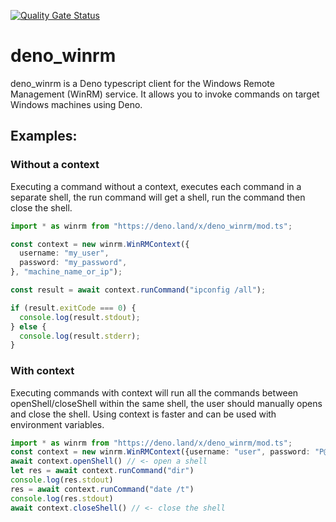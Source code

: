 [![Quality Gate Status](https://sonarcloud.io/api/project_badges/measure?project=fakoua_deno_winrm&metric=alert_status)](https://sonarcloud.io/summary/new_code?id=fakoua_deno_winrm)
# deno_winrm
deno_winrm is a Deno typescript client for the Windows Remote Management (WinRM) service. It allows you to invoke commands on target Windows machines using Deno.

## Examples:

### Without a context
Executing a command without a context, executes each command in a separate shell, the run command will get a shell, run the command then close the shell.

```ts
import * as winrm from "https://deno.land/x/deno_winrm/mod.ts";

const context = new winrm.WinRMContext({
  username: "my_user",
  password: "my_password",
}, "machine_name_or_ip");

const result = await context.runCommand("ipconfig /all");

if (result.exitCode === 0) {
  console.log(result.stdout);
} else {
  console.log(result.stderr);
}
```

### With context
Executing commands with context will run all the commands between openShell/closeShell within the same shell, the user should manually opens and close the shell.
Using context is faster and can be used with environment variables.

```ts
import * as winrm from "https://deno.land/x/deno_winrm/mod.ts";
const context = new winrm.WinRMContext({username: "user", password: "P@as$"}, "host")
await context.openShell() // <- open a shell
let res = await context.runCommand("dir")
console.log(res.stdout)
res = await context.runCommand("date /t")
console.log(res.stdout)
await context.closeShell() // <- close the shell
```
